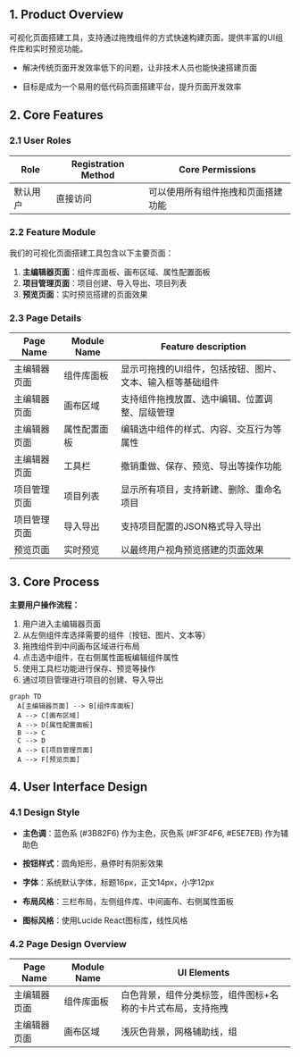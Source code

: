 ## 1. Product Overview

可视化页面搭建工具，支持通过拖拽组件的方式快速构建页面，提供丰富的UI组件库和实时预览功能。

* 解决传统页面开发效率低下的问题，让非技术人员也能快速搭建页面

* 目标是成为一个易用的低代码页面搭建平台，提升页面开发效率

## 2. Core Features

### 2.1 User Roles

| Role | Registration Method | Core Permissions  |
| ---- | ------------------- | ----------------- |
| 默认用户 | 直接访问                | 可以使用所有组件拖拽和页面搭建功能 |

### 2.2 Feature Module

我们的可视化页面搭建工具包含以下主要页面：

1. **主编辑器页面**：组件库面板、画布区域、属性配置面板
2. **项目管理页面**：项目创建、导入导出、项目列表
3. **预览页面**：实时预览搭建的页面效果

### 2.3 Page Details

| Page Name | Module Name | Feature description            |
| --------- | ----------- | ------------------------------ |
| 主编辑器页面    | 组件库面板       | 显示可拖拽的UI组件，包括按钮、图片、文本、输入框等基础组件 |
| 主编辑器页面    | 画布区域        | 支持组件拖拽放置、选中编辑、位置调整、层级管理        |
| 主编辑器页面    | 属性配置面板      | 编辑选中组件的样式、内容、交互行为等属性           |
| 主编辑器页面    | 工具栏         | 撤销重做、保存、预览、导出等操作功能             |
| 项目管理页面    | 项目列表        | 显示所有项目，支持新建、删除、重命名项目           |
| 项目管理页面    | 导入导出        | 支持项目配置的JSON格式导入导出              |
| 预览页面      | 实时预览        | 以最终用户视角预览搭建的页面效果               |

## 3. Core Process

**主要用户操作流程：**

1. 用户进入主编辑器页面
2. 从左侧组件库选择需要的组件（按钮、图片、文本等）
3. 拖拽组件到中间画布区域进行布局
4. 点击选中组件，在右侧属性面板编辑组件属性
5. 使用工具栏功能进行保存、预览等操作
6. 通过项目管理进行项目的创建、导入导出

```mermaid
graph TD
  A[主编辑器页面] --> B[组件库面板]
  A --> C[画布区域]
  A --> D[属性配置面板]
  B --> C
  C --> D
  A --> E[项目管理页面]
  A --> F[预览页面]
```

## 4. User Interface Design

### 4.1 Design Style

* **主色调**：蓝色系 (#3B82F6) 作为主色，灰色系 (#F3F4F6, #E5E7EB) 作为辅助色

* **按钮样式**：圆角矩形，悬停时有阴影效果

* **字体**：系统默认字体，标题16px，正文14px，小字12px

* **布局风格**：三栏布局，左侧组件库、中间画布、右侧属性面板

* **图标风格**：使用Lucide React图标库，线性风格

### 4.2 Page Design Overview

| Page Name | Module Name | UI Elements                    |
| --------- | ----------- | ------------------------------ |
| 主编辑器页面    | 组件库面板       | 白色背景，组件分类标签，组件图标+名称的卡片式布局，支持拖拽 |
| 主编辑器页面    | 画布区域        | 浅灰色背景，网格辅助线，组                  |

